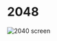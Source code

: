 # 2048




![2040 screen](https://user-images.githubusercontent.com/100312857/169150460-657b6676-2054-4044-8315-ce768e7006ae.jpg)
